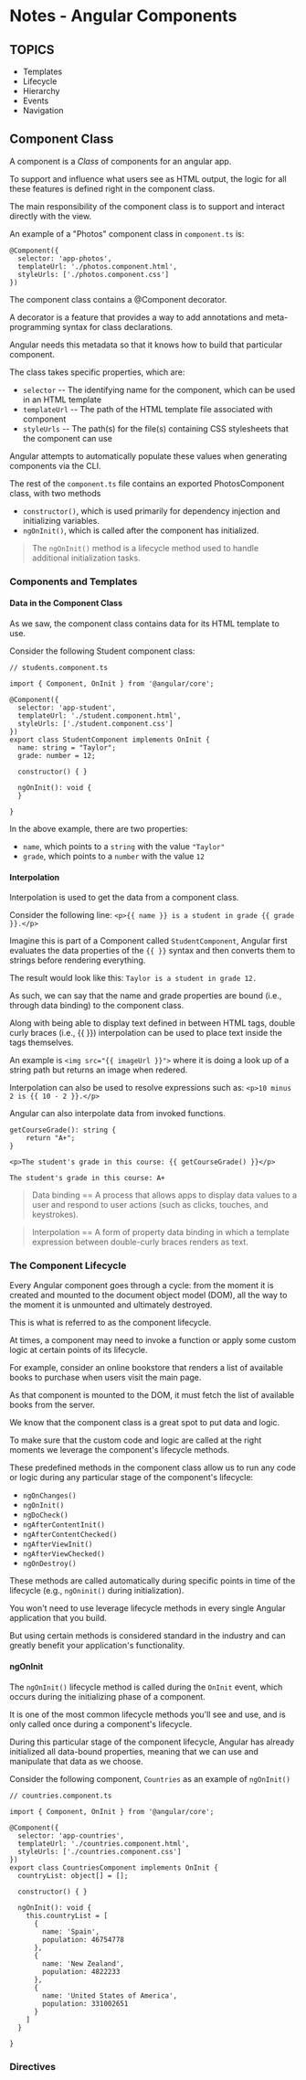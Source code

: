# Notes - Angular Components

## TOPICS
* Templates
* Lifecycle
* Hierarchy
* Events
* Navigation

## Component Class
A component is a *Class* of components for an angular app.

To support and influence what users see as HTML output, the logic for all these features is defined right in the component class.

The main responsibility of the component class is to support and interact directly with the view.

An example of a "Photos" component class in `component.ts` is:

```
@Component({
  selector: 'app-photos',
  templateUrl: './photos.component.html',
  styleUrls: ['./photos.component.css']
})
```

The component class contains a @Component decorator. 

A decorator is a feature that provides a way to add annotations and meta-programming syntax for class declarations. 

Angular needs this metadata so that it knows how to build that particular component.

The class takes specific properties, which are:

* `selector` -- The identifying name for the component, which can be used in an HTML template
* `templateUrl` -- The path of the HTML template file associated with component
* `styleUrls` -- The path(s) for the file(s) containing CSS stylesheets that the component can use

Angular attempts to automatically populate these values when generating components via the CLI.

The rest of the `component.ts` file contains an exported PhotosComponent class, with two methods

* `constructor()`, which is used primarily for dependency injection and initializing variables.
* `ngOnInit()`, which is called after the component has initialized. 

> The `ngOnInit()` method is a lifecycle method used to handle additional initialization tasks. 

### Components and Templates
#### Data in the Component Class
As we saw, the component class contains data for its HTML template to use. 

Consider the following Student component class:

```
// students.component.ts

import { Component, OnInit } from '@angular/core';

@Component({
  selector: 'app-student',
  templateUrl: './student.component.html',
  styleUrls: ['./student.component.css']
})
export class StudentComponent implements OnInit {
  name: string = "Taylor";
  grade: number = 12;

  constructor() { }

  ngOnInit(): void {
  }

}
```

In the above example, there are two properties:

* `name`, which points to a `string` with the value `"Taylor"`
* `grade`, which points to a `number` with the value `12`

#### Interpolation
Interpolation is used to get the data from a component class.

Consider the following line: `<p>{{ name }} is a student in grade {{ grade }}.</p>`

Imagine this is part of a Component called `StudentComponent`, Angular first evaluates the data properties of the `{{ }}` syntax and then converts them to strings before rendering everything.

The result would look like this: `Taylor is a student in grade 12.`

As such, we can say that the name and grade properties are bound (i.e., through data binding) to the component class.

Along with being able to display text defined in between HTML tags, double curly braces (i.e., {{ }}) interpolation can be used to place text inside the tags themselves.

An example is `<img src="{{ imageUrl }}">` where it is doing a look up of a string path but returns an image when redered.

Interpolation can also be used to resolve expressions such as: `<p>10 minus 2 is {{ 10 - 2 }}.</p>`

Angular can also interpolate data from invoked functions.

```
getCourseGrade(): string {
	return "A+";
}

<p>The student's grade in this course: {{ getCourseGrade() }}</p>

The student's grade in this course: A+ 
```

> Data binding	== A process that allows apps to display data values to a user and respond to user actions (such as clicks, touches, and keystrokes). 

> Interpolation == A form of property data binding in which a template expression between double-curly braces renders as text.

### The Component Lifecycle
Every Angular component goes through a cycle: from the moment it is created and mounted to the document object model (DOM), all the way to the moment it is unmounted and ultimately destroyed. 

This is what is referred to as the component lifecycle.

At times, a component may need to invoke a function or apply some custom logic at certain points of its lifecycle. 

For example, consider an online bookstore that renders a list of available books to purchase when users visit the main page. 

As that component is mounted to the DOM, it must fetch the list of available books from the server.

We know that the component class is a great spot to put data and logic. 

To make sure that the custom code and logic are called at the right moments we leverage the component's lifecycle methods.

These predefined methods in the component class allow us to run any code or logic during any particular stage of the component's lifecycle:

* `ngOnChanges()`
* `ngOnInit()`
* `ngDoCheck()`
* `ngAfterContentInit()`
* `ngAfterContentChecked()`
* `ngAfterViewInit()`
* `ngAfterViewChecked()`
* `ngOnDestroy()`

These methods are called automatically during specific points in time of the lifecycle (e.g., `ngOninit()` during initialization).

You won't need to use leverage lifecycle methods in every single Angular application that you build. 

But using certain methods is considered standard in the industry and can greatly benefit your application's functionality.

#### ngOnInit
The `ngOnInit()` lifecycle method is called during the `OnInit` event, which occurs during the initializing phase of a component. 

It is one of the most common lifecycle methods you'll see and use, and is only called once during a component's lifecycle.

During this particular stage of the component lifecycle, Angular has already initialized all data-bound properties, meaning that we can use and manipulate that data as we choose.

Consider the following component, `Countries` as an example of `ngOnInit()`

```
// countries.component.ts

import { Component, OnInit } from '@angular/core';

@Component({
  selector: 'app-countries',
  templateUrl: './countries.component.html',
  styleUrls: ['./countries.component.css']
})
export class CountriesComponent implements OnInit {
  countryList: object[] = [];

  constructor() { }

  ngOnInit(): void {
    this.countryList = [
      {
        name: 'Spain',
        population: 46754778
      },
      {
        name: 'New Zealand',
        population: 4822233    
      },
      {
        name: 'United States of America',
        population: 331002651    
      }
    ]
  }

}
```

### Directives





























